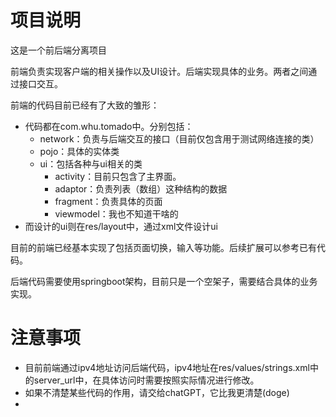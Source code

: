 # 项目说明

这是一个前后端分离项目

前端负责实现客户端的相关操作以及UI设计。后端实现具体的业务。两者之间通过接口交互。

前端的代码目前已经有了大致的雏形：

- 代码都在com.whu.tomado中。分别包括：
  - network：负责与后端交互的接口（目前仅包含用于测试网络连接的类）
  - pojo：具体的实体类
  - ui：包括各种与ui相关的类
    - activity：目前只包含了主界面。
    - adaptor：负责列表（数组）这种结构的数据
    - fragment：负责具体的页面
    - viewmodel：我也不知道干啥的
- 而设计的ui则在res/layout中，通过xml文件设计ui

目前的前端已经基本实现了包括页面切换，输入等功能。后续扩展可以参考已有代码。

后端代码需要使用springboot架构，目前只是一个空架子，需要结合具体的业务实现。

# 注意事项

- 目前前端通过ipv4地址访问后端代码，ipv4地址在res/values/strings.xml中的server_url中，在具体访问时需要按照实际情况进行修改。
- 如果不清楚某些代码的作用，请交给chatGPT，它比我更清楚(doge)
- 